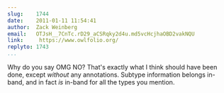 ```yaml
---
slug:    1744
date:    2011-01-11 11:54:41
author:  Zack Weinberg
email:   OTJsH__7CnTc.rD29_aCSRqky2d4u.md5vcHcjhaOBD2vakNQU
link:     https://www.owlfolio.org/
replyto: 1743
...
```


Why do you say OMG NO? That's exactly what I think should have been
done, except <i>without</i> any annotations.  Subtype information
belongs in-band, and in fact <i>is</i> in-band for all the types you
mention.
